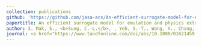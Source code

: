 ```yaml
---
collection: publications
github: 'https://github.com/jasa-acs/An-efficient-surrogate-model-for-emulation-and-physics-extraction-of-large-eddy-simulations'
papertitle: An efficient surrogate model for emulation and physics extraction of large eddy simulations.
author: 3. Mak, S., <b>Sung, C.-L.</b>, , Yeh, S.-T., Wang, X., Chang, Y.-C., Joseph, V. R., Yang, V., and Wu, C. F. J. (2018)
journal: <a href="https://www.tandfonline.com/doi/abs/10.1080/01621459.2017.1409123">JASA</a>, 113(524):1443-1456. <a href="https://www.amstat.org/your-career/awards/statistics-in-physical-engineering-sciences-award"> [SPES Award from ASA in 2019] </a>
---
```


